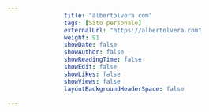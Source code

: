 ```yaml
---
                title: "albertolvera.com"
                tags: [Sito personale]
                externalUrl: "https://albertolvera.com"
                weight: 91
                showDate: false
                showAuthor: false
                showReadingTime: false
                showEdit: false
                showLikes: false
                showViews: false
                layoutBackgroundHeaderSpace: false
                
---
```


